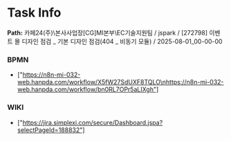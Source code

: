 # Task Info

**Path:** 카페24(주)\본사사업장\[CG]MI본부\EC기술지원팀 / jspark / [272798] 이벤트 몰 디자인 점검 _ 기본 디자인 점검(404 _ 비동기 모듈) / 2025-08-01_00-00-00

### BPMN
- ["https://n8n-mi-032-web.hanpda.com/workflow/X5fW27SdUXF8TQLO\nhttps://n8n-mi-032-web.hanpda.com/workflow/bn0RL7OPr5aLIXgh"]

### WIKI
- ["https://jira.simplexi.com/secure/Dashboard.jspa?selectPageId=188832"]

